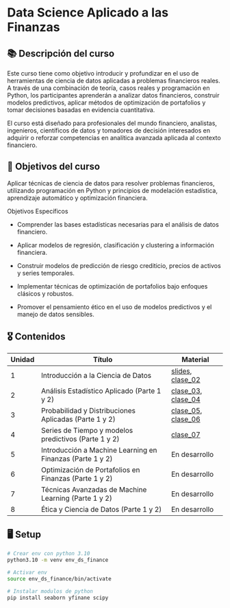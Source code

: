 # Data Science Aplicado a las Finanzas 


## 📚 Descripción del curso 

Este curso tiene como objetivo introducir y profundizar en el uso de herramientas de ciencia de datos aplicadas a problemas financieros reales. A través de una combinación de teoría, casos reales y programación en Python, los participantes aprenderán a analizar datos financieros, construir modelos predictivos, aplicar métodos de optimización de portafolios y tomar decisiones basadas en evidencia cuantitativa.

El curso está diseñado para profesionales del mundo financiero, analistas, ingenieros, científicos de datos y tomadores de decisión interesados en adquirir o reforzar competencias en analítica avanzada aplicada al contexto financiero.

## 🎯 Objetivos del curso

Aplicar técnicas de ciencia de datos para resolver problemas financieros, utilizando programación en Python y principios de modelación estadística, aprendizaje automático y optimización financiera.

Objetivos Específicos

* Comprender las bases estadísticas necesarias para el análisis de datos financiero.
  
* Aplicar modelos de regresión, clasificación y clustering a información financiera.
  
* Construir modelos de predicción de riesgo crediticio, precios de activos y series temporales.
  
* Implementar técnicas de optimización de portafolios bajo enfoques clásicos y robustos.
  
* Promover el pensamiento ético en el uso de modelos predictivos y el manejo de datos sensibles.

## 🎖️ Contenidos


| Unidad | Título                                                 | Material
|--------|---------------------------------------------------------------|-------------------------------------------------|
| 1      | Introducción a la Ciencia de Datos              | [slides](https://drive.google.com/file/d/1JJcJvxCFn_2SJm_PAoU5J-xFJmvSuaEc/view?usp=sharing), [clase_02](./clase_02/fundamentos.ipynb)                          |
| 2      | Análisis Estadístico Aplicado (Parte 1 y 2) | [clase_03](./clase_03/yfinance_data.ipynb), [clase_04](./clase_04/returns.ipynb)                          |
| 3      | Probabilidad y Distribuciones Aplicadas (Parte 1 y 2)        | [clase_05](./clase_05/statistics.ipynb), [clase_06](./clase_06/regression.ipynb)                         |
| 4      | Series de Tiempo y modelos predictivos (Parte 1 y 2)         | [clase_07](./clase_07/time_series.ipynb)                          |
| 5      | Introducción a Machine Learning en Finanzas (Parte 1 y 2)   | $\textsf{En desarrollo}$                       |
| 6      | Optimización de Portafolios en Finanzas (Parte 1 y 2)                  | $\textsf{En desarrollo}$                      |
| 7      | Técnicas Avanzadas de Machine Learning (Parte 1 y 2)          | $\textsf{En desarrollo}$                           |
| 8      | Ética y Ciencia de Datos  (Parte 1 y 2) | $\textsf{En desarrollo}$                          |

## 🖥️ Setup 

```bash 
# Crear env con python 3.10
python3.10 -m venv env_ds_finance

# Activar env 
source env_ds_finance/bin/activate 

# Instalar modulos de python 
pip install seaborn yfinane scipy
```